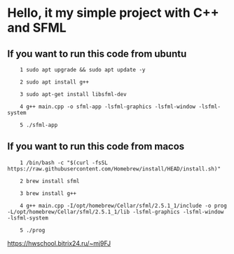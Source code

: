 # Hello, it my simple project with C++ and SFML 

## If you want to run this code from ubuntu 

~~~
    1 sudo apt upgrade && sudo apt update -y
    
    2 sudo apt install g++

    3 sudo apt-get install libsfml-dev

    4 g++ main.cpp -o sfml-app -lsfml-graphics -lsfml-window -lsfml-system

    5 ./sfml-app 
~~~

## If you want to run this code from macos 

~~~
    1 /bin/bash -c "$(curl -fsSL https://raw.githubusercontent.com/Homebrew/install/HEAD/install.sh)"

    2 brew install sfml
    
    3 brew install g++

    4 g++ main.cpp -I/opt/homebrew/Cellar/sfml/2.5.1_1/include -o prog -L/opt/homebrew/Cellar/sfml/2.5.1_1/lib -lsfml-graphics -lsfml-window -lsfml-system

    5 ./prog 
~~~


https://hwschool.bitrix24.ru/~mj9FJ
